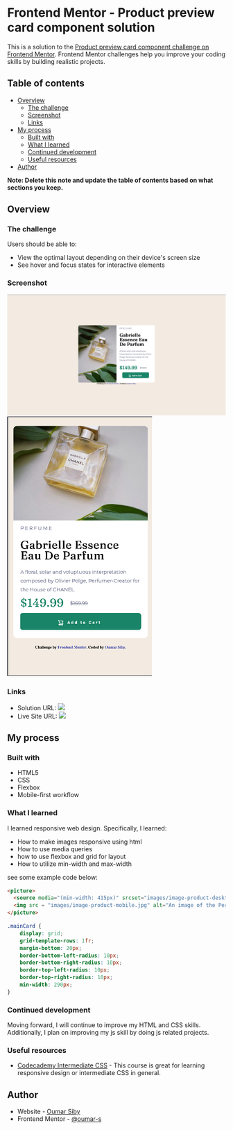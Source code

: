 # Frontend Mentor - Product preview card component solution

This is a solution to the [Product preview card component challenge on Frontend Mentor](https://www.frontendmentor.io/challenges/product-preview-card-component-GO7UmttRfa). Frontend Mentor challenges help you improve your coding skills by building realistic projects. 

## Table of contents

- [Overview](#overview)
  - [The challenge](#the-challenge)
  - [Screenshot](#screenshot)
  - [Links](#links)
- [My process](#my-process)
  - [Built with](#built-with)
  - [What I learned](#what-i-learned)
  - [Continued development](#continued-development)
  - [Useful resources](#useful-resources)
- [Author](#author)

**Note: Delete this note and update the table of contents based on what sections you keep.**

## Overview

### The challenge

Users should be able to:

- View the optimal layout depending on their device's screen size
- See hover and focus states for interactive elements

### Screenshot

![](images/solution-desktop.png)
![](images/solution-mobile.png)


### Links

- Solution URL: ![](https://github.com/oumar-s/Product-Preview-Card-Component)
- Live Site URL: ![](https://oumar-s.github.io/Product-Preview-Card-Component/)

## My process

### Built with

- HTML5
- CSS
- Flexbox
- Mobile-first workflow

### What I learned

I learned responsive web design. Specifically, I learned:
- How to make images responsive using html
- How to use media queries
- how to use flexbox and grid for layout
- How to utilize min-width and max-width

see some example code below:
```html
<picture>
  <source media="(min-width: 415px)" srcset="images/image-product-desktop.jpg">
  <img src = "images/image-product-mobile.jpg" alt="An image of the Perfume"> 
</picture>
```
```css
.mainCard {
    display: grid;
    grid-template-rows: 1fr;
    margin-bottom: 20px;
    border-bottom-left-radius: 10px;
    border-bottom-right-radius: 10px;
    border-top-left-radius: 10px;
    border-top-right-radius: 10px;
    min-width: 290px;
}
```

### Continued development
Moving forward, I will continue to improve my HTML and CSS skills. Additionally, I plan on improving my js skill by doing js related projects.

### Useful resources
- [Codecademy Intermediate CSS](https://www.codecademy.com/learn/learn-intermediate-css) - This course is great for learning responsive design or intermediate CSS in general.


## Author
- Website - [Oumar Siby](https://oumar-s.github.io/)
- Frontend Mentor - [@oumar-s](https://www.frontendmentor.io/profile/oumar-s)

